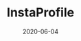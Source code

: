 ---
title: InstaProfile
projectLink: https://instaprofile.sznm.dev
repoLink: https://github.com/sozonome/instagram-profile-svelte
description: Simple Svelte App fetching data from Instagram.
date: "2020-06-04"
appStoreLink:
playStoreLink:
---